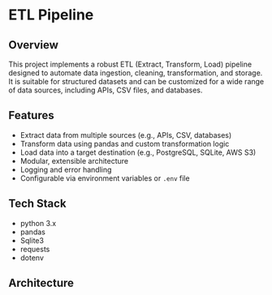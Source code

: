 # ETL Pipeline

## Overview

This project implements a robust ETL (Extract, Transform, Load) pipeline designed to automate data ingestion, cleaning, transformation, and storage. It is suitable for structured datasets and can be customized for a wide range of data sources, including APIs, CSV files, and databases.

## Features

- Extract data from multiple sources (e.g., APIs, CSV, databases)
- Transform data using pandas and custom transformation logic
- Load data into a target destination (e.g., PostgreSQL, SQLite, AWS S3)
- Modular, extensible architecture
- Logging and error handling
- Configurable via environment variables or `.env` file

## Tech Stack

- python 3.x
- pandas
- Sqlite3
- requests
- dotenv

## Architecture
